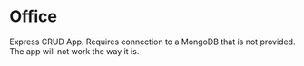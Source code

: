 # Office
Express CRUD App.
Requires connection to a MongoDB that is not provided. 
The app will not work the way it is.
